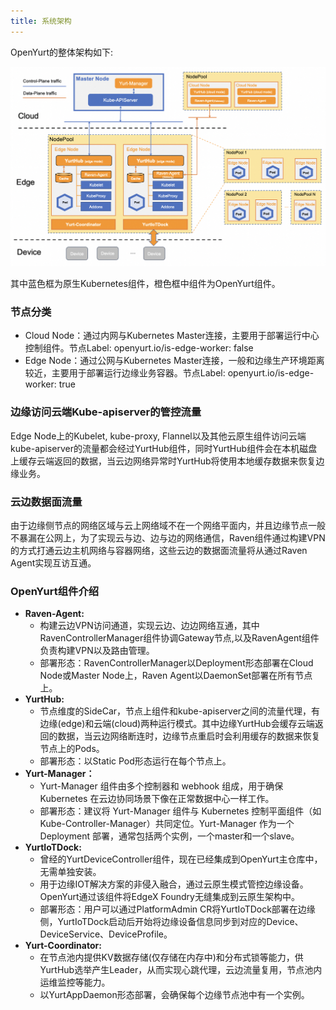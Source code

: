 ```yaml
---
title: 系统架构
---
```


OpenYurt的整体架构如下:

![openyurt arch](../../../../../static/img/docs/core-concepts/arch.png)

其中蓝色框为原生Kubernetes组件，橙色框中组件为OpenYurt组件。

### 节点分类

- Cloud Node：通过内网与Kubernetes Master连接，主要用于部署运行中心控制组件。节点Label: openyurt.io/is-edge-worker: false
- Edge Node：通过公网与Kubernetes Master连接，一般和边缘生产环境距离较近，主要用于部署运行边缘业务容器。节点Label: openyurt.io/is-edge-worker: true

### 边缘访问云端Kube-apiserver的管控流量

Edge Node上的Kubelet, kube-proxy, Flannel以及其他云原生组件访问云端kube-apiserver的流量都会经过YurtHub组件，同时YurtHub组件会在本机磁盘上缓存云端返回的数据，当云边网络异常时YurtHub将使用本地缓存数据来恢复边缘业务。

### 云边数据面流量

由于边缘侧节点的网络区域与云上网络域不在一个网络平面内，并且边缘节点一般不暴漏在公网上，为了实现云与边、边与边的网络通信，Raven组件通过构建VPN的方式打通云边主机网络与容器网络，这些云边的数据面流量将从通过Raven Agent实现互访互通。

### OpenYurt组件介绍

- **Raven-Agent:**
  - 构建云边VPN访问通道，实现云边、边边网络互通，其中RavenControllerManager组件协调Gateway节点,以及RavenAgent组件负责构建VPN以及路由管理。
  - 部署形态：RavenControllerManager以Deployment形态部署在Cloud Node或Master Node上，Raven Agent以DaemonSet部署在所有节点上。
- **YurtHub:**
  - 节点维度的SideCar，节点上组件和kube-apiserver之间的流量代理，有边缘(edge)和云端(cloud)两种运行模式。其中边缘YurtHub会缓存云端返回的数据，当云边网络断连时，边缘节点重启时会利用缓存的数据来恢复节点上的Pods。
  - 部署形态：以Static Pod形态运行在每个节点上。
- **Yurt-Manager：**
  - Yurt-Manager 组件由多个控制器和 webhook 组成，用于确保 Kubernetes 在云边协同场景下像在正常数据中心一样工作。
  - 部署形态：建议将 Yurt-Manager 组件与 Kubernetes 控制平面组件（如 Kube-Controller-Manager）共同定位。Yurt-Manager 作为一个 Deployment 部署，通常包括两个实例，一个master和一个slave。
- **YurtIoTDock:**
  - 曾经的YurtDeviceController组件，现在已经集成到OpenYurt主仓库中，无需单独安装。
  - 用于边缘IOT解决方案的非侵入融合，通过云原生模式管控边缘设备。OpenYurt通过该组件将EdgeX Foundry无缝集成到云原生架构中。
  - 部署形态：用户可以通过PlatformAdmin CR将YurtIoTDock部署在边缘侧，YurtIoTDock启动后开始将边缘设备信息同步到对应的Device、DeviceService、DeviceProfile。
- **Yurt-Coordinator:**
  - 在节点池内提供KV数据存储(仅存储在内存中)和分布式锁等能力，供YurtHub选举产生Leader，从而实现心跳代理，云边流量复用，节点池内运维监控等能力。
  - 以YurtAppDaemon形态部署，会确保每个边缘节点池中有一个实例。
